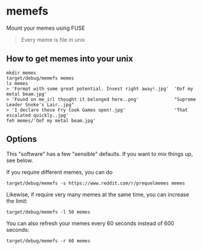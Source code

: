 # memefs
Mount your memes using FUSE

> Every meme is file in unix

## How to get memes into your unix

    mkdir memes
    target/debug/memefs memes
    ls memes
    > 'Format with some great potential. Invest right away!.jpg'  'Oof my metal beam.jpg'
    > 'Found on me_irl thought it belonged here..png'             "Supreme Leader Snoke's Lair..jpg"
    > 'I declare these Fry Cook Games open!.jpg'                  'That escalated quickly..jpg'
    feh memes/'Oof my metal beam.jpg'

## Options

This "software" has a few "sensible" defaults. If you want to mix things up, see below.

If you require different memes, you can do

    target/debug/memefs -s https://www.reddit.com/r/prequelmemes memes
    
Likewise, if require very many memes at the same time, you can increase the limit:

    target/debug/memefs -l 50 memes

You can also refresh your memes every 60 seconds instead of 600 seconds:

    target/debug/memefs -r 60 memes

